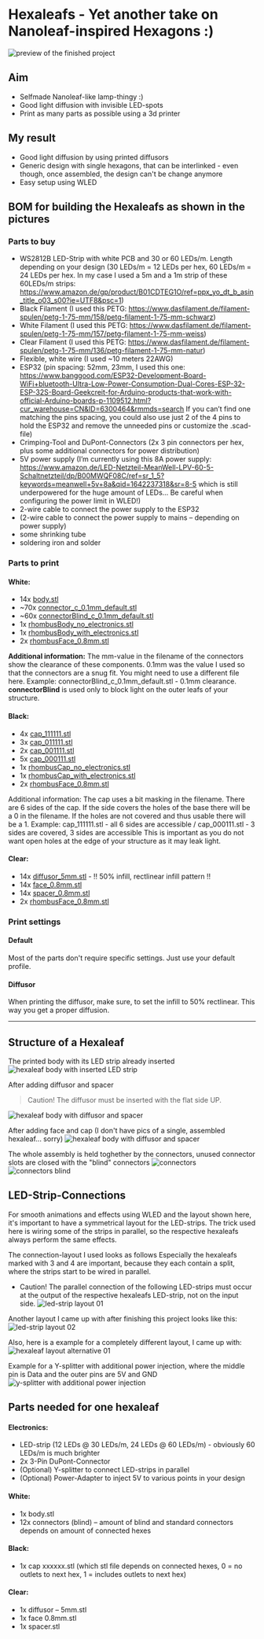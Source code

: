 # Hexaleafs - Yet another take on Nanoleaf-inspired Hexagons :)
![preview of the finished project](./img/preview_03.jpg)

## Aim
- Selfmade Nanoleaf-like lamp-thingy :)
- Good light diffusion with invisible LED-spots
- Print as many parts as possible using a 3d printer

## My result
- Good light diffusion by using printed diffusors
- Generic design with single hexagons, that can be interlinked - even though, once assembled, the design can't be change anymore
- Easy setup using WLED

## BOM for building the Hexaleafs as shown in the pictures
### Parts to buy
- WS2812B LED-Strip with white PCB and 30 or 60 LEDs/m. Length depending on your design (30 LEDs/m = 12 LEDs per hex, 60 LEDs/m = 24 LEDs per hex. In my case I used a 5m and a 1m strip of these 60LEDs/m strips: https://www.amazon.de/gp/product/B01CDTEG1O/ref=ppx_yo_dt_b_asin_title_o03_s00?ie=UTF8&psc=1)
- Black Filament (I used this PETG: https://www.dasfilament.de/filament-spulen/petg-1-75-mm/158/petg-filament-1-75-mm-schwarz)
- White Filament (I used this PETG: https://www.dasfilament.de/filament-spulen/petg-1-75-mm/157/petg-filament-1-75-mm-weiss)
- Clear Filament (I used this PETG: https://www.dasfilament.de/filament-spulen/petg-1-75-mm/136/petg-filament-1-75-mm-natur)
- Flexible, white wire (I used ~10 meters 22AWG)
- ESP32 (pin spacing: 52mm, 23mm, I used this one: https://www.banggood.com/ESP32-Development-Board-WiFi+bluetooth-Ultra-Low-Power-Consumption-Dual-Cores-ESP-32-ESP-32S-Board-Geekcreit-for-Arduino-products-that-work-with-official-Arduino-boards-p-1109512.html?cur_warehouse=CN&ID=6300464&rmmds=search If you can’t find one matching the pins spacing, you could also use just 2 of the 4 pins to hold the ESP32 and remove the unneeded pins or customize the .scad-file)
- Crimping-Tool and DuPont-Connectors (2x 3 pin connectors per hex, plus some additional connectors for power distribution)
- 5V power supply (I’m currently using this 8A power supply: https://www.amazon.de/LED-Netzteil-MeanWell-LPV-60-5-Schaltnetzteil/dp/B00MWQF08C/ref=sr_1_5?keywords=meanwell+5v+8a&qid=1642237318&sr=8-5 which is still underpowered for the huge amount of LEDs… Be careful when configuring the power limit in WLED!)
- 2-wire cable to connect the power supply to the ESP32
- (2-wire cable to connect the power supply to mains – depending on power supply)
- some shrinking tube
- soldering iron and solder

### Parts to print
#### White:
- 14x [body.stl](./stl/clearance_0.3mm/body.stl)
- ~70x [connector_c_0.1mm_default.stl](./stl/clearance_0.3mm/connector_c_0.1mm_default.stl)
- ~60x [connectorBlind_c_0.1mm_default.stl](./stl/clearance_0.3mm/connectorBlind_c_0.1mm_default.stl)
- 1x [rhombusBody_no_electronics.stl](./stl/clearance_0.3mm/rhombusBody_no_electronics.stl)
- 1x [rhombusBody_with_electronics.stl](./stl/clearance_0.3mm/rhombusBody_with_electronics.stl)
- 2x [rhombusFace_0.8mm.stl](./stl/clearance_0.3mm/rhombusFace_0.8mm.stl)

**Additional information:**
The mm-value in the filename of the connectors show the clearance of these components. 0.1mm was the value I used so that the connectors are a snug fit. You might need to use a different file here. Example: connectorBlind_c_0.1mm_default.stl - 0.1mm clearance.
**connectorBlind** is used only to block light on the outer leafs of your structure.

#### Black:
- 4x [cap_111111.stl](./stl/clearance_0.3mm/cap_111111.stl)
- 3x [cap_011111.stl](./stl/clearance_0.3mm/cap_011111.stl)
- 2x [cap_001111.stl](./stl/clearance_0.3mm/cap_001111.stl)
- 5x [cap_000111.stl](./stl/clearance_0.3mm/cap_000111.stl)
- 1x [rhombusCap_no_electronics.stl](./stl/clearance_0.3mm/rhombusCap_no_electronics.stl)
- 1x [rhombusCap_with_electronics.stl](./stl/clearance_0.3mm/rhombusCap_with_electronics.stl)
- 2x [rhombusFace_0.8mm.stl](./stl/clearance_0.3mm/rhombusFace_0.8mm.stl)

Additional information:
The cap uses a bit masking in the filename. There are 6 sides of the cap. If the side covers the holes of the base there will be a 0 in the filename. If the holes are not covered and thus usable there will be a 1.
Example: cap_111111.stl - all 6 sides are accessible / cap_000111.stl - 3 sides are covered, 3 sides are accessible
This is important as you do not want open holes at the edge of your structure as it may leak light.

#### Clear:
- 14x [diffusor_5mm.stl](./stl/clearance_0.3mm/diffusor_5mm.stl) - !! 50% infill, rectlinear infill pattern !!
- 14x [face_0.8mm.stl](./stl/clearance_0.3mm/face_0.8mm.stl)
- 14x [spacer_0.8mm.stl](./stl/clearance_0.3mm/spacer_0.8mm.stl)
- 2x [rhombusFace_0.8mm.stl](./stl/clearance_0.3mm/rhombusFace_0.8mm.stl)

### Print settings
#### Default
Most of the parts don't require specific settings. Just use your default profile.

#### Diffusor
When printing the diffusor, make sure, to set the infill to 50% rectlinear. This way you get a proper diffusion.

---
## Structure of a Hexaleaf
The printed body with its LED strip already inserted
![hexaleaf body with inserted LED strip](./img/body_led.jpg)

After adding diffusor and spacer
> Caution! The diffusor must be inserted with the flat side UP.

![hexaleaf body with diffusor and spacer](./img/body_diffusor.jpg)

After adding face and cap (I don't have pics of a single, assembled hexaleaf... sorry)
![hexaleaf body with diffusor and spacer](./img/finished_off.jpg)

The whole assembly is held toghether by the connectors, unused connector slots are closed with the "blind" connectors
![connectors](./img/connector.jpg)
![connectors blind](./img/connectors_blind.jpg)


## LED-Strip-Connections
For smooth animations and effects using WLED and the layout shown here, it's important to have a symmetrical layout for the LED-strips.
The trick used here is wiring some of the strips in parallel, so the respective hexaleafs always perform the same effects.

The connection-layout I used looks as follows
Especially the hexaleafs marked with 3 and 4 are important, because they each contain a split, where the strips start to be wired in parallel.
- Caution! The parallel connection of the following LED-strips must occur at the output of the respective hexaleafs LED-strip, not on the input side.
![led-strip layout 01](./img/led_layout_01.png)

Another layout I came up with after finishing this project looks like this:
![led-strip layout 02](./img/led_layout_02.png)

Also, here is a example for a completely different layout, I came up with:
![hexaleaf layout alternative 01](./img/layout_alt_01.png)

Example for a Y-splitter with additional power injection, where the middle pin is Data and the outer pins are 5V and GND
![y-splitter with additional power injection](./img/y_splitter_power_injection.jpg)


## Parts needed for one hexaleaf
#### Electronics:
- LED-strip (12 LEDs @ 30 LEDs/m, 24 LEDs @ 60 LEDs/m) - obviously 60 LEDs/m is much brighter
- 2x 3-Pin DuPont-Connector
- (Optional) Y-splitter to connect LED-strips in parallel
- (Optional) Power-Adapter to inject 5V to various points in your design

#### White:
- 1x body.stl
- 12x connectors (blind) – amount of blind and standard connectors depends on amount of connected hexes

#### Black:
- 1x cap xxxxxx.stl (which stl file depends on connected hexes, 0 = no outlets to next hex, 1 = includes outlets to next hex)

#### Clear:
- 1x diffusor – 5mm.stl
- 1x face 0.8mm.stl
- 1x spacer.stl


